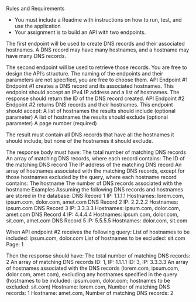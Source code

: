 Rules and Requirements

- You must include a Readme with instructions on how to run, test, and use the application
- Your assignment is to build an API with two endpoints.

The first endpoint will be used to create DNS records and their associated hostnames. A DNS record may have many hostnames, and a hostname may have many DNS records.

The second endpoint will be used to retrieve those records. You are free to design the API’s structure. The naming of the endpoints and their parameters are not specified, you are free to choose them.
API Endpoint #1
Endpoint #1 creates a DNS record and its associated hostnames. This endpoint should accept an IPv4 IP address and a list of hostnames. The response should return the ID of the DNS record created.
API Endpoint #2
Endpoint #2 returns DNS records and their hostnames. This endpoint should accept:
A list of hostnames the results should include (optional parameter)
A list of hostnames the results should exclude (optional parameter)
A page number (required)

The result must contain all DNS records that have all the hostnames it should include, but none of the hostnames it should exclude.

The response body must have:
The total number of matching DNS records
An array of matching DNS records, where each record contains:
The ID of the matching DNS record
The IP address of the matching DNS record
An array of hostnames associated with the matching DNS records, except for those hostnames excluded by the query, where each hostname record contains:
The hostname
The number of DNS records associated with the hostname
Examples
Assuming the following DNS records and hostnames are stored in the database:
DNS Record 1
IP: 1.1.1.1
Hostnames: lorem.com, ipsum.com, dolor.com, amet.com
DNS Record 2
IP: 2.2.2.2
Hostnames: ipsum.com
DNS Record 3
IP: 3.3.3.3
Hostnames: ipsum.com, dolor.com, amet.com
DNS Record 4
IP: 4.4.4.4
Hostnames: ipsum.com, dolor.com, sit.com, amet.com
DNS Record 5
IP: 5.5.5.5
Hostnames: dolor.com, sit.com

When API endpoint #2 receives the following query:
List of hostnames to be included: ipsum.com, dolor.com
List of hostnames to be excluded: sit.com
Page: 1

Then the response should have:
The total number of matching DNS records: 2
An array of matching DNS records
ID: 1, IP: 1.1.1.1
ID: 3, IP: 3.3.3.3
An array of hostnames associated with the DNS records (lorem.com, ipsum.com, dolor.com, amet.com), excluding any hostnames specified in the query (hostnames to be included: ipsum.com, dolor.com; hostnames to be excluded: sit.com)
Hostname: lorem.com, Number of matching DNS records: 1
Hostname: amet.com, Number of matching DNS records: 2
